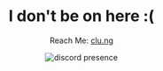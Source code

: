 <div align="center">

  <h1>I don't be on here :(</h1>

  <p>Reach Me: <a href="https://clu.ng" target="_blank">clu.ng</a></p>
  <img src="https://lanyard.cnrad.dev/api/71434390550355968?bg=00000000&animated=true=true&hideSpotify=false&showDisplayName=true&hideActivity=true" alt="discord presence">

</div>
